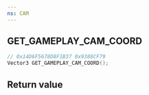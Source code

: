 ```yaml
---
ns: CAM
---
```

## GET_GAMEPLAY_CAM_COORD

```c
// 0x14D6F5678D8F1B37 0x9388CF79
Vector3 GET_GAMEPLAY_CAM_COORD();
```


## Return value
